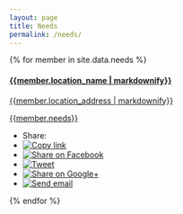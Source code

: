 ```yaml
---
layout: page
title: Needs
permalink: /needs/
---
```

<div class="panel-group">
	{% for member in site.data.needs %}
	<div class="panel-body">
	<a href="https://api.harveyneeds.org/needs/{{ member.Id | datapage_url: '.' }}" class="list-group-item">
		<h4 class="list-group-item-heading">{{member.location_name | markdownify}}</h4>
		<p class="list-group-item-text">{{member.location_address | markdownify}}</p>
    <p class="list-group-item-text">{{member.needs}}</p>
	</a>
<div class="panel-footer">
<ul class="share-buttons">
  <li>Share:</li>
  <li><a href="http://terremotocentroitalia.info/issues/{{ member.number | datapage_url: '.' }}" title="Copy link"><img alt="Copy link" src="/img/icone/link.png"></a></li>
  <li><a href="https://www.facebook.com/sharer/sharer.php?u=http://terremotocentroitalia.info/issues/{{ member.number | datapage_url: '.' }}&title={{member.title|truncate:70|uri_escape}} | {{ site.title }}" title="Share on Facebook" target="_blank"><img alt="Share on Facebook" src="/img/icone/Facebook.png"></a></li>
  <li><a href="https://twitter.com/intent/tweet?url=http://terremotocentroitalia.info/issues/{{ member.number | datapage_url: '.' }}&text={{member.title|truncate:50|uri_escape}}&via=terremotocentro&hashtags=terremotocentroitalia" target="_blank" title="Tweet"><img alt="Tweet" src="/img/icone/Twitter.png"></a></li>
 <li><a href="https://plus.google.com/share?url=http://terremotocentroitalia.info/issues/{{ member.number | datapage_url: '.' }}" target="_blank" title="Share on Google+"><img alt="Share on Google+" src="/img/icone/Google+.png"></a></li>
 <li><a data-proofer-ignore href="mailto:?subject={{member.title|truncate:70|uri_escape}} | {{site.title}}&body={{member.title|truncate:70|uri_escape}}%20Clicca qui:%20http://terremotocentroitalia.info/issues/{{ member.number | datapage_url: '.' }}" title="Send email"><img alt="Send email" src="/img/icone/Email.png"></a></li>
</ul>
</div>
</div>
{% endfor %}
</div>
